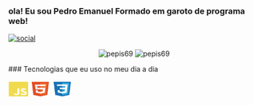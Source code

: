 ### ola! Eu sou Pedro Emanuel Formado em garoto de programa web!


[![social](https://img.shields.io/badge/Instagram-E4405F?style=for-the-badge&logo=instagram&logoColor=white)](https://instagram.com/pedro_emanuel_r)


<p align="center">
  <img width="400em" src="https://github-readme-stats.vercel.app/api?username=pepis69&show_icons=true&locale=en&theme=radical"                
    alt="pepis69"/>
  
  <img width="400em" src="https://github-readme-streak-stats.herokuapp.com/?user=pepis69&theme=radical" alt="pepis69" />
</p> 
### Tecnologias que eu uso no meu dia a dia 

</div>
<div style="display: inline_block"><br>
  <img align="center" alt="pepis69-Js" height="30" width="40" src="https://raw.githubusercontent.com/devicons/devicon/master/icons/javascript/javascript-plain.svg">
 
  
  <img align="center" alt="pepis69-HTML" height="30" width="40" src="https://raw.githubusercontent.com/devicons/devicon/master/icons/html5/html5-original.svg">
  <img align="center" alt="pepis69-CSS" height="30" width="40" src="https://raw.githubusercontent.com/devicons/devicon/master/icons/css3/css3-original.svg">
  
</div>


